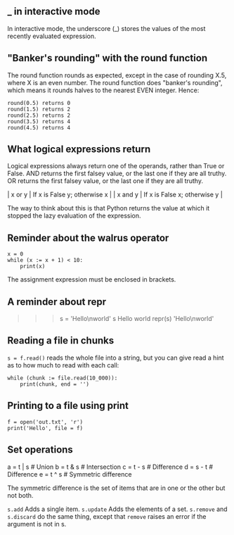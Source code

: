 ## _ in interactive mode

In interactive mode, the underscore (_) stores the values of the most recently evaluated expression. 

## "Banker's rounding" with the round function

The round function rounds as expected, except in the case of rounding X.5, where X is an even number. The round function does "banker's rounding", which means it rounds halves to the nearest EVEN integer. Hence:

```
round(0.5) returns 0
round(1.5) returns 2
round(2.5) returns 2
round(3.5) returns 4
round(4.5) returns 4
```

## What logical expressions return

Logical expressions always return one of the operands, rather than True or False. AND returns the first falsey value, or the last one if they are all truthy. OR returns the first falsey value, or the last one if they are all truthy.

| x or y | If x is False y; otherwise x |
| x and y | If x is False x; otherwise y |

The way to think about this is that Python returns the value at which it stopped the lazy evaluation of the expression.

## Reminder about the walrus operator

```
x = 0
while (x := x + 1) < 10:
    print(x)
```

The assignment expression must be enclosed in brackets.

## A reminder about repr

>>> s = 'Hello\nworld'
>>> s
Hello
world
>>> repr(s)
'Hello\nworld'

## Reading a file in chunks

`s = f.read()` reads the whole file into a string, but you can give read a hint as to how much to read with each call:

```
while (chunk := file.read(10_000)):
    print(chunk, end = '')
```

## Printing to a file using print

```
f = open('out.txt', 'r')
print('Hello', file = f)
```
## Set operations

a = t | s # Union 
b = t & s # Intersection 
c = t - s # Difference 
d = s - t # Difference 
e = t ^ s # Symmetric difference

The symmetric difference is the set of items that are in one or the other but not both.

`s.add` Adds a single item.
`s.update` Adds the elements of a set.
`s.remove` and `s.discard` do the same thing, except that `remove` raises an error if the argument is not in s.

